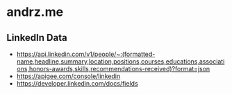 # andrz.me

## LinkedIn Data

* https://api.linkedin.com/v1/people/~:(formatted-name,headline,summary,location,positions,courses,educations,associations,honors-awards,skills,recommendations-received)?format=json
* https://apigee.com/console/linkedin
* https://developer.linkedin.com/docs/fields
